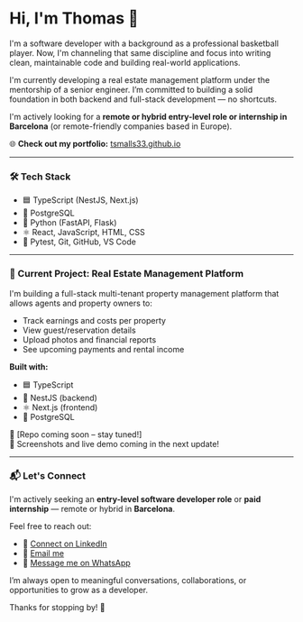 # Hi, I'm Thomas 👋

I'm a software developer with a background as a professional basketball player. Now, I'm channeling that same discipline and focus into writing clean, maintainable code and building real-world applications.

I'm currently developing a real estate management platform under the mentorship of a senior engineer. I’m committed to building a solid foundation in both backend and full-stack development — no shortcuts.

I'm actively looking for a **remote or hybrid entry-level role or internship in Barcelona** (or remote-friendly companies based in Europe).

🌐 **Check out my portfolio:** [tsmalls33.github.io](https://tsmalls33.github.io)

---

### 🛠️ Tech Stack

- 🟦 TypeScript (NestJS, Next.js)  
- 🐘 PostgreSQL  
- 🐍 Python (FastAPI, Flask)  
- ⚛️ React, JavaScript, HTML, CSS  
- 🧪 Pytest, Git, GitHub, VS Code  

---

### 💼 Current Project: Real Estate Management Platform

I'm building a full-stack multi-tenant property management platform that allows agents and property owners to:

- Track earnings and costs per property  
- View guest/reservation details  
- Upload photos and financial reports  
- See upcoming payments and rental income  

**Built with:**  
- 🟦 TypeScript  
- 🚀 NestJS (backend)  
- ⚛️ Next.js (frontend)  
- 🐘 PostgreSQL  

📌 [Repo coming soon – stay tuned!]  
📸 Screenshots and live demo coming in the next update!  

---

### 📬 Let's Connect

I'm actively seeking an **entry-level software developer role** or **paid internship** — remote or hybrid in **Barcelona**.  

Feel free to reach out:  
- 💼 [Connect on LinkedIn](https://www.linkedin.com/in/thomas-smallwood/)  
- 📧 [Email me](mailto:tbm.smallwood@gmail.com)  
- 💬 [Message me on WhatsApp](https://wa.me/34694288334)  

I’m always open to meaningful conversations, collaborations, or opportunities to grow as a developer.  

Thanks for stopping by! 🚀
